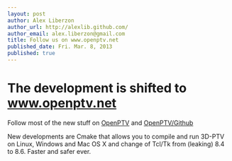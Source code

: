 ```yaml
---
layout: post
author: Alex Liberzon
author_url: http://alexlib.github.com/
author_email: alex.liberzon@gmail.com
title: Follow us on www.openptv.net	
published_date: Fri. Mar. 8, 2013
published: true
---
```


# The development is shifted to www.openptv.net

Follow most of the new stuff on [OpenPTV](http://www.openptv.net) and [OpenPTV/Github](http://github.com/openptv)

New developments are Cmake that allows you to compile and run 3D-PTV on Linux, Windows and Mac OS X and change of Tcl/Tk from (leaking) 8.4 to 8.6. Faster and safer ever.

